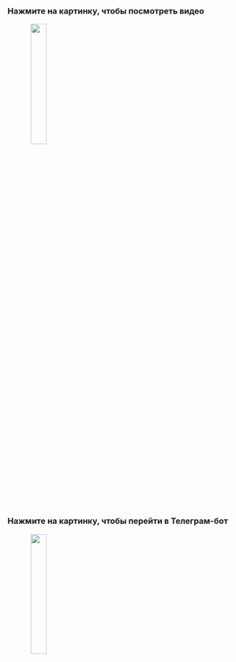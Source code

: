 <h3>Нажмите на картинку, чтобы посмотреть видео</h3>
<a href="https://drive.google.com/file/d/1Czr24QiNvZfIbVCh4aWzP6V5w3uNZtbS/view?usp=sharing" target="_blank" style="text-align:center;"><img src="static/deps/icon/random.png" style="width:25%; height:auto;"/></a>
<h3>Нажмите на картинку, чтобы перейти в Телеграм-бот</h3>
<a href="https://t.me/MiraclePizzaCafe_bot" target="_blank" style="text-align:center;"><img src="static/deps/icon/random.png" style="width:25%; height:auto;"/></a>
